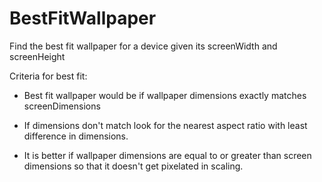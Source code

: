 # BestFitWallpaper
Find the best fit wallpaper for a device given its screenWidth and screenHeight

Criteria for best fit:

- Best fit wallpaper would be if wallpaper dimensions exactly matches screenDimensions

- If dimensions don't match look for the nearest aspect ratio with least difference in dimensions.

- It is better if wallpaper dimensions are equal to or greater than screen dimensions so that it doesn't get pixelated in scaling.
